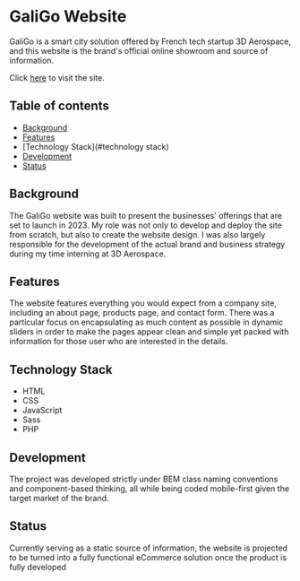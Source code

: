 # GaliGo Website

GaliGo is a smart city solution offered by French tech startup 3D Aerospace, and this website is the brand's official online showroom and source of information.

Click [here](https://www.galigo.eu) to visit the site.

## Table of contents
* [Background](#background)
* [Features](#feeatures)
* [Technology Stack](#technology stack)
* [Development](#development)
* [Status](#status)

## Background
The GaliGo website was built to present the businesses' offerings that are set to launch in 2023. My role was not only to develop and deploy the site from scratch, but also to create the website design. I was also largely responsible for the development of the actual brand and business strategy during my time interning at 3D Aerospace.

## Features
The website features everything you would expect from a company site, including an about page, products page, and contact form. There was a particular focus on encapsulating as much content as possible in dynamic sliders in order to make the pages appear clean and simple yet packed with information for those user who are interested in the details.

## Technology Stack
* HTML
* CSS
* JavaScript
* Sass
* PHP

## Development
The project was developed strictly under BEM class naming conventions and component-based thinking, all while being coded mobile-first given the target market of the brand.

## Status
Currently serving as a static source of information, the website is projected to be turned into a fully functional eCommerce solution once the product is fully developed
